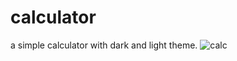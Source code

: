 # calculator
a simple calculator with dark and light theme.
![calc](https://github.com/jsmintmlsina/calculator/assets/148706832/68091e2b-d06d-4dd6-9ef5-1be05684dfca)
